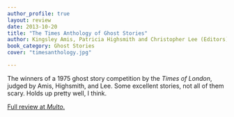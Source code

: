 ```yaml
---
author_profile: true
layout: review
date: 2013-10-20
title: "The Times Anthology of Ghost Stories"
author: Kingsley Amis, Patricia Highsmith and Christopher Lee (Editors)
book_category: Ghost Stories
cover: "timesanthology.jpg"

---
```

The winners of a 1975 ghost story competition by the *Times of London*, judged by Amis, Highsmith, and Lee. Some excellent stories, not all of them scary. Holds up pretty well, I think.

[Full review at *Multo*.](https://multoghost.wordpress.com/2013/10/20/reading-the-times-anthology-of-ghost-stories/)